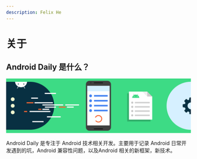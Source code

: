 ```yaml
---
description: Felix He
---
```


# 关于

## Android Daily 是什么？

![](.gitbook/assets/adaily-banner.png)

Android Daily 是专注于 Android 技术相关开发。主要用于记录 Android 日常开发遇到的坑，Android 兼容性问题，以及Android 相关的新框架，新技术。





